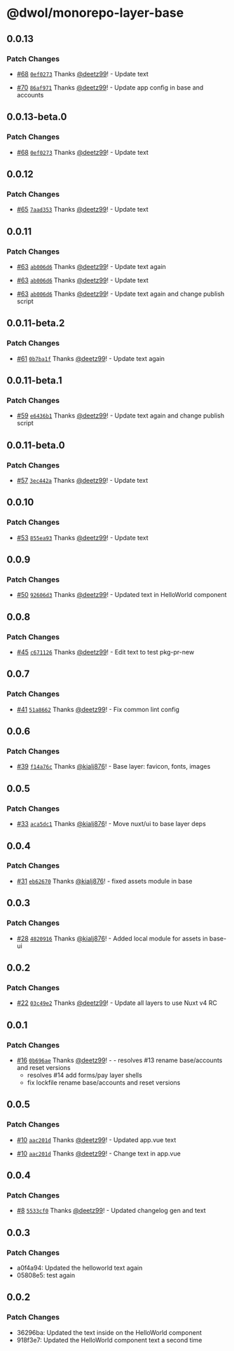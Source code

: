 # @dwol/monorepo-layer-base

## 0.0.13

### Patch Changes

- [#68](https://github.com/deetz99/nuxt-layers-monorepo/pull/68) [`0ef0273`](https://github.com/deetz99/nuxt-layers-monorepo/commit/0ef0273017898c2d834243c0b8e420b6845a21ec) Thanks [@deetz99](https://github.com/deetz99)! - Update text

- [#70](https://github.com/deetz99/nuxt-layers-monorepo/pull/70) [`86af971`](https://github.com/deetz99/nuxt-layers-monorepo/commit/86af97117b0fd4daac5426a2e01447ca21e421e7) Thanks [@deetz99](https://github.com/deetz99)! - Update app config in base and accounts

## 0.0.13-beta.0

### Patch Changes

- [#68](https://github.com/deetz99/nuxt-layers-monorepo/pull/68) [`0ef0273`](https://github.com/deetz99/nuxt-layers-monorepo/commit/0ef0273017898c2d834243c0b8e420b6845a21ec) Thanks [@deetz99](https://github.com/deetz99)! - Update text

## 0.0.12

### Patch Changes

- [#65](https://github.com/deetz99/nuxt-layers-monorepo/pull/65) [`7aad353`](https://github.com/deetz99/nuxt-layers-monorepo/commit/7aad3531449d8d5f4e0332352d9fe84a3c52b8ec) Thanks [@deetz99](https://github.com/deetz99)! - Update text

## 0.0.11

### Patch Changes

- [#63](https://github.com/deetz99/nuxt-layers-monorepo/pull/63) [`ab006d6`](https://github.com/deetz99/nuxt-layers-monorepo/commit/ab006d6700e707190381c59f7bbe4b9e8650bd16) Thanks [@deetz99](https://github.com/deetz99)! - Update text again

- [#63](https://github.com/deetz99/nuxt-layers-monorepo/pull/63) [`ab006d6`](https://github.com/deetz99/nuxt-layers-monorepo/commit/ab006d6700e707190381c59f7bbe4b9e8650bd16) Thanks [@deetz99](https://github.com/deetz99)! - Update text

- [#63](https://github.com/deetz99/nuxt-layers-monorepo/pull/63) [`ab006d6`](https://github.com/deetz99/nuxt-layers-monorepo/commit/ab006d6700e707190381c59f7bbe4b9e8650bd16) Thanks [@deetz99](https://github.com/deetz99)! - Update text again and change publish script

## 0.0.11-beta.2

### Patch Changes

- [#61](https://github.com/deetz99/nuxt-layers-monorepo/pull/61) [`0b7ba1f`](https://github.com/deetz99/nuxt-layers-monorepo/commit/0b7ba1f58d9f977e8d6fa80048a1ccf14d733c13) Thanks [@deetz99](https://github.com/deetz99)! - Update text again

## 0.0.11-beta.1

### Patch Changes

- [#59](https://github.com/deetz99/nuxt-layers-monorepo/pull/59) [`e6436b1`](https://github.com/deetz99/nuxt-layers-monorepo/commit/e6436b111d31aa212f38bb343f7d0d00717010d5) Thanks [@deetz99](https://github.com/deetz99)! - Update text again and change publish script

## 0.0.11-beta.0

### Patch Changes

- [#57](https://github.com/deetz99/nuxt-layers-monorepo/pull/57) [`3ec442a`](https://github.com/deetz99/nuxt-layers-monorepo/commit/3ec442a800d9b8baf871838d7dc34243c537ae87) Thanks [@deetz99](https://github.com/deetz99)! - Update text

## 0.0.10

### Patch Changes

- [#53](https://github.com/deetz99/nuxt-layers-monorepo/pull/53) [`855ea93`](https://github.com/deetz99/nuxt-layers-monorepo/commit/855ea93cf253476adaf620697e494d884b62739b) Thanks [@deetz99](https://github.com/deetz99)! - Update text

## 0.0.9

### Patch Changes

- [#50](https://github.com/deetz99/nuxt-layers-monorepo/pull/50) [`92606d3`](https://github.com/deetz99/nuxt-layers-monorepo/commit/92606d315cc6dbcb99d1c12e039c09415f687e93) Thanks [@deetz99](https://github.com/deetz99)! - Updated text in HelloWorld component

## 0.0.8

### Patch Changes

- [#45](https://github.com/deetz99/nuxt-layers-monorepo/pull/45) [`c671126`](https://github.com/deetz99/nuxt-layers-monorepo/commit/c671126186a281ae1d335417265c8e3a98cc2a5d) Thanks [@deetz99](https://github.com/deetz99)! - Edit text to test pkg-pr-new

## 0.0.7

### Patch Changes

- [#41](https://github.com/deetz99/nuxt-layers-monorepo/pull/41) [`51a8662`](https://github.com/deetz99/nuxt-layers-monorepo/commit/51a866279374fa834309f1d7f1cf21283325015e) Thanks [@deetz99](https://github.com/deetz99)! - Fix common lint config

## 0.0.6

### Patch Changes

- [#39](https://github.com/deetz99/nuxt-layers-monorepo/pull/39) [`f14a76c`](https://github.com/deetz99/nuxt-layers-monorepo/commit/f14a76cfc3a01dfe61853674861b934fb84b47bb) Thanks [@kialj876](https://github.com/kialj876)! - Base layer: favicon, fonts, images

## 0.0.5

### Patch Changes

- [#33](https://github.com/deetz99/nuxt-layers-monorepo/pull/33) [`aca5dc1`](https://github.com/deetz99/nuxt-layers-monorepo/commit/aca5dc1c647e569feecaade46d6fde6ca665693a) Thanks [@kialj876](https://github.com/kialj876)! - Move nuxt/ui to base layer deps

## 0.0.4

### Patch Changes

- [#31](https://github.com/deetz99/nuxt-layers-monorepo/pull/31) [`eb62670`](https://github.com/deetz99/nuxt-layers-monorepo/commit/eb6267026a52da70ff1797d40f43b5cee904583e) Thanks [@kialj876](https://github.com/kialj876)! - fixed assets module in base

## 0.0.3

### Patch Changes

- [#28](https://github.com/deetz99/nuxt-layers-monorepo/pull/28) [`4820916`](https://github.com/deetz99/nuxt-layers-monorepo/commit/48209161552af3dd0b6e2ed8c401c8df555b62aa) Thanks [@kialj876](https://github.com/kialj876)! - Added local module for assets in base-ui

## 0.0.2

### Patch Changes

- [#22](https://github.com/deetz99/nuxt-layers-monorepo/pull/22) [`03c49e2`](https://github.com/deetz99/nuxt-layers-monorepo/commit/03c49e26d8ab3dbd3b5665d1854d3e1d6e98bf5a) Thanks [@deetz99](https://github.com/deetz99)! - Update all layers to use Nuxt v4 RC

## 0.0.1

### Patch Changes

- [#16](https://github.com/deetz99/nuxt-layers-monorepo/pull/16) [`0b696ae`](https://github.com/deetz99/nuxt-layers-monorepo/commit/0b696ae118eced94af11b141725703eb83c1bc2b) Thanks [@deetz99](https://github.com/deetz99)! - - resolves #13 rename base/accounts and reset versions
  - resolves #14 add forms/pay layer shells
  - fix lockfile rename base/accounts and reset versions

## 0.0.5

### Patch Changes

- [#10](https://github.com/deetz99/nuxt-layers-monorepo/pull/10) [`aac201d`](https://github.com/deetz99/nuxt-layers-monorepo/commit/aac201dd05db617c1e024ee2e46a0ee17d9f7489) Thanks [@deetz99](https://github.com/deetz99)! - Updated app.vue text

- [#10](https://github.com/deetz99/nuxt-layers-monorepo/pull/10) [`aac201d`](https://github.com/deetz99/nuxt-layers-monorepo/commit/aac201dd05db617c1e024ee2e46a0ee17d9f7489) Thanks [@deetz99](https://github.com/deetz99)! - Change text in app.vue

## 0.0.4

### Patch Changes

- [#8](https://github.com/deetz99/nuxt-layers-monorepo/pull/8) [`5533cf0`](https://github.com/deetz99/nuxt-layers-monorepo/commit/5533cf04a24a9ccc04c48c7a34f3d21a1b04f4d3) Thanks [@deetz99](https://github.com/deetz99)! - Updated changelog gen and text

## 0.0.3

### Patch Changes

- a0f4a94: Updated the helloworld text again
- 05808e5: test again

## 0.0.2

### Patch Changes

- 36296ba: Updated the text inside on the HelloWorld component
- 918f3e7: Updated the HelloWorld component text a second time
